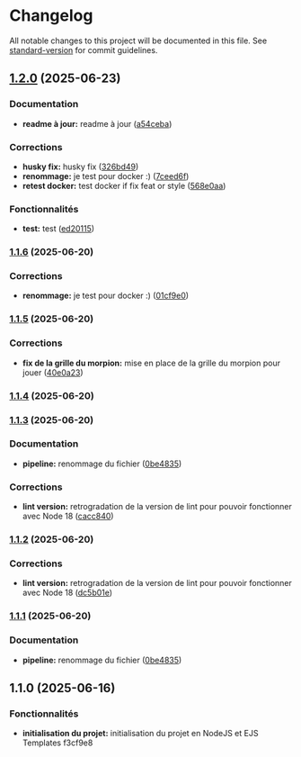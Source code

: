 # Changelog

All notable changes to this project will be documented in this file. See [standard-version](https://github.com/conventional-changelog/standard-version) for commit guidelines.

## [1.2.0](https://gitlab.com/ynov-gitprojet/TicTacToe/compare/v1.1.5...v1.2.0) (2025-06-23)


### Documentation

* **readme à jour:** readme à jour ([a54ceba](https://gitlab.com/ynov-gitprojet/TicTacToe/commit/a54ceba395b17c1d1d97e07b5c3d5e0c38afd9b6))


### Corrections

* **husky fix:** husky fix ([326bd49](https://gitlab.com/ynov-gitprojet/TicTacToe/commit/326bd4953b3af02f747dbba3e69dfe02bbf8b632))
* **renommage:** je test pour docker :) ([7ceed6f](https://gitlab.com/ynov-gitprojet/TicTacToe/commit/7ceed6f929991fc46a53ff0ec08faca1f781b2fd))
* **retest docker:** test docker if fix feat or style ([568e0aa](https://gitlab.com/ynov-gitprojet/TicTacToe/commit/568e0aa8d3fd68f193e7ae68be6b7f249c3ce79e))


### Fonctionnalités

* **test:** test ([ed20115](https://gitlab.com/ynov-gitprojet/TicTacToe/commit/ed20115ed89201271434f583f633c2a73d058fa0))

### [1.1.6](https://gitlab.com/ynov-gitprojet/TicTacToe/compare/v1.1.5...v1.1.6) (2025-06-20)


### Corrections

* **renommage:** je test pour docker :) ([01cf9e0](https://gitlab.com/ynov-gitprojet/TicTacToe/commit/01cf9e03fc3fc4b654c1f306b6e62585efc711b8))

### [1.1.5](https://gitlab.com/ynov-gitprojet/TicTacToe/compare/v1.1.4...v1.1.5) (2025-06-20)


### Corrections

* **fix de la grille du morpion:** mise en place de la grille du morpion pour jouer ([40e0a23](https://gitlab.com/ynov-gitprojet/TicTacToe/commit/40e0a23f364495e487a59ab5fa02ccacfecb28ce))

### [1.1.4](https://gitlab.com/ynov-gitprojet/TicTacToe/compare/v1.1.3...v1.1.4) (2025-06-20)

### [1.1.3](https://gitlab.com/ynov-gitprojet/TicTacToe/compare/v1.1.0...v1.1.3) (2025-06-20)


### Documentation

* **pipeline:** renommage du fichier ([0be4835](https://gitlab.com/ynov-gitprojet/TicTacToe/commit/0be4835fd6589174d5341df8882c55d0f50b8448))


### Corrections

* **lint version:** retrogradation de la version de lint pour pouvoir fonctionner avec Node 18 ([cacc840](https://gitlab.com/ynov-gitprojet/TicTacToe/commit/cacc8405221ca482bbe4265c6ddb95aa30a64de2))

### [1.1.2](https://gitlab.com/ynov-gitprojet/TicTacToe/compare/v1.1.1...v1.1.2) (2025-06-20)


### Corrections

* **lint version:** retrogradation de la version de lint pour pouvoir fonctionner avec Node 18 ([dc5b01e](https://gitlab.com/ynov-gitprojet/TicTacToe/commit/dc5b01e9b433c23675b4e5df605cfc84c0dd8ca5))

### [1.1.1](https://gitlab.com/ynov-gitprojet/TicTacToe/compare/v1.1.0...v1.1.1) (2025-06-20)


### Documentation

* **pipeline:** renommage du fichier ([0be4835](https://gitlab.com/ynov-gitprojet/TicTacToe/commit/0be4835fd6589174d5341df8882c55d0f50b8448))

## 1.1.0 (2025-06-16)


### Fonctionnalités

* **initialisation du projet:** initialisation du projet en NodeJS et EJS Templates f3cf9e8
